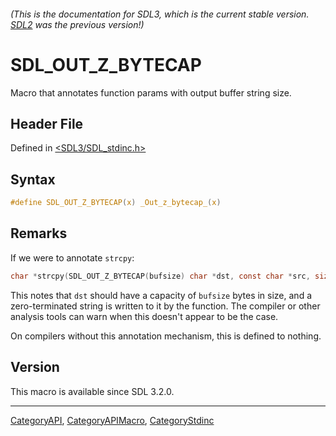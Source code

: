 ###### (This is the documentation for SDL3, which is the current stable version. [SDL2](https://wiki.libsdl.org/SDL2/) was the previous version!)
# SDL_OUT_Z_BYTECAP

Macro that annotates function params with output buffer string size.

## Header File

Defined in [<SDL3/SDL_stdinc.h>](https://github.com/libsdl-org/SDL/blob/main/include/SDL3/SDL_stdinc.h)

## Syntax

```c
#define SDL_OUT_Z_BYTECAP(x) _Out_z_bytecap_(x)
```

## Remarks

If we were to annotate `strcpy`:

```c
char *strcpy(SDL_OUT_Z_BYTECAP(bufsize) char *dst, const char *src, size_t bufsize);
```

This notes that `dst` should have a capacity of `bufsize` bytes in size,
and a zero-terminated string is written to it by the function. The compiler
or other analysis tools can warn when this doesn't appear to be the case.

On compilers without this annotation mechanism, this is defined to nothing.

## Version

This macro is available since SDL 3.2.0.

----
[CategoryAPI](CategoryAPI), [CategoryAPIMacro](CategoryAPIMacro), [CategoryStdinc](CategoryStdinc)

